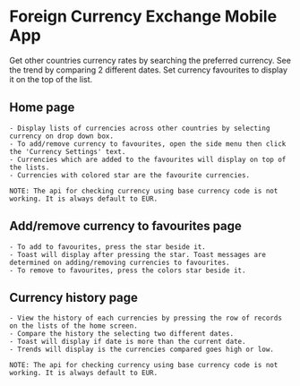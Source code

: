# Foreign Currency Exchange Mobile App

Get other countries currency rates by searching the preferred currency. See the trend by comparing 2 different dates. Set currency favourites to display it on the top of the list.

## Home page
```
- Display lists of currencies across other countries by selecting currency on drop down box.
- To add/remove currency to favourites, open the side menu then click the 'Currency Settings' text.
- Currencies which are added to the favourites will display on top of the lists.
- Currencies with colored star are the favourite currencies.

NOTE: The api for checking currency using base currency code is not working. It is always default to EUR.
```

## Add/remove currency to favourites page
```
- To add to favourites, press the star beside it.
- Toast will display after pressing the star. Toast messages are determined on adding/removing currencies to favourites.
- To remove to favourites, press the colors star beside it.
```

## Currency history page
```
- View the history of each currencies by pressing the row of records on the lists of the home screen.
- Compare the history the selecting two different dates.
- Toast will display if date is more than the current date.
- Trends will display is the currencies compared goes high or low.

NOTE: The api for checking currency using base currency code is not working. It is always default to EUR.
```
